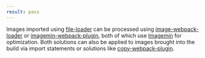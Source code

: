 ```yaml
---
result: pass
---
```


Images imported using [file-loader] can be processed using [image-webpack-loader] or [imagemin-webpack-plugin], both of which use [Imagemin] for optimization. Both solutions can also be applied to images brought into the build via import statements or solutions like [copy-webpack-plugin].

[image-webpack-loader]: https://github.com/tcoopman/image-webpack-loader
[imagemin-webpack-plugin]: https://github.com/Klathmon/imagemin-webpack-plugin
[file-loader]: https://webpack.js.org/loaders/file-loader/
[imagemin]: https://github.com/imagemin/imagemin
[copy-webpack-plugin]: https://webpack.js.org/plugins/copy-webpack-plugin/
